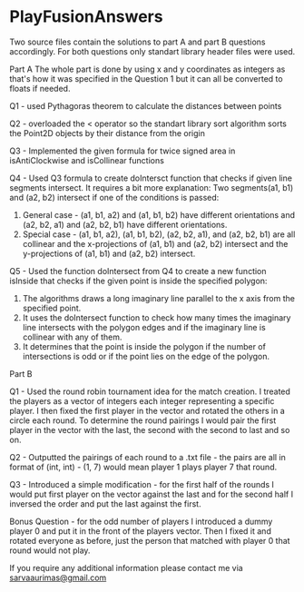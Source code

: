 # PlayFusionAnswers

Two source files contain the solutions to part A and part B questions accordingly. For both questions only standart library header files were used.

Part A
The whole part is done by using x and y coordinates as integers as that's how it was specified in the Question 1 but it can all be converted to floats if needed.

Q1 - used Pythagoras theorem to calculate the distances between points

Q2 - overloaded the < operator so the standart library sort algorithm sorts the Point2D objects by their distance from the origin

Q3 - Implemented the given formula for twice signed area in isAntiClockwise and isCollinear functions

Q4 - Used Q3 formula to create doIntersct function that checks if given line segments intersect. It requires a bit more explanation:
Two segments(a1, b1) and (a2, b2) intersect if one of the conditions is passed:
1. General case - (a1, b1, a2) and (a1, b1, b2) have different orientations and (a2, b2, a1) and (a2, b2, b1) have different orientations.
2. Special case - (a1, b1, a2), (a1, b1, b2), (a2, b2, a1), and (a2, b2, b1) are all collinear and the x-projections of (a1, b1) and (a2, b2) intersect
and the y-projections of (a1, b1) and (a2, b2) intersect. 

Q5 - Used the function doIntersect from Q4 to create a new function isInside that checks if the given point is inside the specified polygon:
1. The algorithms draws a long imaginary line parallel to the x axis from the specified point.
2. It uses the doIntersect function to check how many times the imaginary line intersects with the polygon edges and if the imaginary line is collinear with any of them.
3. It determines that the point is inside the polygon if the number of intersections is odd or if the point lies on the edge of the polygon.

Part B

Q1 - Used the round robin tournament idea for the match creation. I treated the players as a vector of integers each integer representing a specific player.
I then fixed the first player in the vector and rotated the others in a circle each round. To determine the round pairings I would pair the first player in the vector with the last, the second with the second to last and so on.

Q2 - Outputted the pairings of each round to a .txt file - the pairs are all in format of (int, int) - (1, 7) would mean player 1 plays player 7 that round.

Q3 - Introduced a simple modification - for the first half of the rounds I would put first player on the vector against the last and for the second half I inversed the order and put the last against the first.

Bonus Question - for the odd number of players I introduced a dummy player 0 and put it in the front of the players vector. Then I fixed it and rotated everyone as before, just the person that matched with 
player 0 that round would not play.

If you require any  additional information please contact me via sarvaaurimas@gmail.com